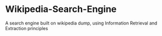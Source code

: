 # Wikipedia-Search-Engine
A search engine built on wikipedia dump, using Information Retrieval and Extraction principles
